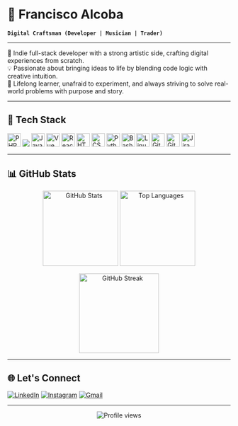 # 🐺 Francisco Alcoba

**`Digital Craftsman (Developer | Musician | Trader)`**

---

🎯 Indie full-stack developer with a strong artistic side, crafting digital experiences from scratch.  
💡 Passionate about bringing ideas to life by blending code logic with creative intuition.  
🚀 Lifelong learner, unafraid to experiment, and always striving to solve real-world problems with purpose and story.

---

## 🧰 Tech Stack

<p>
  <img src="https://cdn.jsdelivr.net/gh/devicons/devicon/icons/php/php-original.svg" width="30" alt="PHP"/>
  <img src="https://cdn.jsdelivr.net/gh/devicons/devicon@latest/icons/laravel/laravel-original.svg" />        
  <img src="https://cdn.jsdelivr.net/gh/devicons/devicon/icons/javascript/javascript-original.svg" width="30" alt="JavaScript"/>
  <img src="https://cdn.jsdelivr.net/gh/devicons/devicon/icons/vuejs/vuejs-original.svg" width="30" alt="Vue"/>
  <img src="https://cdn.jsdelivr.net/gh/devicons/devicon/icons/react/react-original.svg" width="30" alt="React"/>
  <img src="https://cdn.jsdelivr.net/gh/devicons/devicon/icons/html5/html5-plain.svg" width="30" alt="HTML5"/>
  <img src="https://cdn.jsdelivr.net/gh/devicons/devicon/icons/css3/css3-plain.svg" width="30" alt="CSS3"/>
  <img src="https://cdn.jsdelivr.net/gh/devicons/devicon/icons/python/python-original.svg" width="30" alt="Python"/>
  <img src="https://cdn.jsdelivr.net/gh/devicons/devicon/icons/bash/bash-original.svg" width="30" alt="Bash"/>
  <img src="https://cdn.jsdelivr.net/gh/devicons/devicon/icons/linux/linux-original.svg" width="30" alt="Linux"/>
  <img src="https://cdn.jsdelivr.net/gh/devicons/devicon/icons/git/git-original.svg" width="30" alt="Git"/>
  <img src="https://cdn.jsdelivr.net/gh/devicons/devicon/icons/github/github-original.svg" width="30" alt="GitHub"/>
  <img src="https://cdn.jsdelivr.net/gh/devicons/devicon/icons/jira/jira-original-wordmark.svg" width="30" alt="Jira"/>
</p>

---

## 📊 GitHub Stats

<p align="center">
  <img src="https://github-readme-stats.vercel.app/api?username=FranAlcoba66&show_icons=true&theme=dark&locale=en" alt="GitHub Stats" height="170"/>
  <img src="https://github-readme-stats.vercel.app/api/top-langs?username=FranAlcoba66&show_icons=true&theme=dark&locale=en&layout=compact" alt="Top Languages" height="170"/>
</p>

<p align="center">
  <img src="https://github-readme-streak-stats.herokuapp.com/?user=FranAlcoba66&theme=dark" alt="GitHub Streak" height="180"/>
</p>

---

## 🌐 Let's Connect

[![LinkedIn](https://img.shields.io/badge/LinkedIn-0A66C2?style=for-the-badge&logo=linkedin&logoColor=white)](https://www.linkedin.com/in/francisco-adrian-alcoba/)
[![Instagram](https://img.shields.io/badge/Instagram-E4405F?style=for-the-badge&logo=instagram&logoColor=white)](https://www.instagram.com/franz_alcoba/)
[![Gmail](https://img.shields.io/badge/Gmail-D14836?style=for-the-badge&logo=gmail&logoColor=white)](mailto:franciscoadrianalcoba@gmail.com)

---

<p align="center">
  <img src="https://komarev.com/ghpvc/?username=FranAlcoba66&label=Profile%20views&color=0e75b6&style=flat" alt="Profile views" />
</p>
